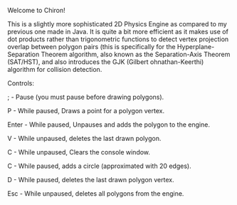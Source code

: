 Welcome to Chiron!

This is a slightly more sophisticated 2D Physics Engine as compared to my previous one made in Java. It is quite a bit more efficient as it makes use of
dot products rather than trigonometric functions to detect vertex projection overlap between polygon pairs (this is specifically for the Hyperplane-Separation Theorem algorithm, also known as the Separation-Axis Theorem (SAT/HST), and also introduces the GJK (Gilbert ohnathan-Keerthi) algorithm for collision detection.

Controls:

; - Pause (you must pause before drawing polygons).

P - While paused, Draws a point for a polygon vertex.

Enter - While paused, Unpauses and adds the polygon to the engine.

V - While unpaused, deletes the last drawn polygon. 

C - While unpaused, Clears the console window.

C - While paused, adds a circle (approximated with 20 edges).

D - While paused, deletes the last drawn polygon vertex.

Esc - While unpaused, deletes all polygons from the engine.
